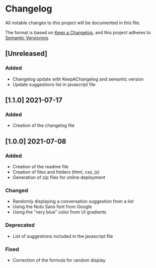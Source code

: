 # Changelog

All notable changes to this project will be documented in this file.

The format is based on [Keep a Changelog](https://keepachangelog.com/en/1.0.0/),
and this project adheres to [Semantic Versioning](https://semver.org/spec/v2.0.0.html).

## [Unreleased]

### Added

- Changelog update with KeepAChangelog and semantic version
- Update suggestions list in javascript file

## [1.1.0] 2021-07-17

### Added

- Creation of the changelog file

## [1.0.0] 2021-07-08

### Added

- Creation of the readme file
- Creation of files and folders (html, css, js)
- Generation of zip files for online deployment

### Changed

- Randomly displaying a conversation suggestion from a list
- Using the Noto Sans font from Google
- Using the "very blue" color from UI gradients

### Deprecated

- List of suggestions included in the javascript file

### Fixed

- Correction of the formula for random display
